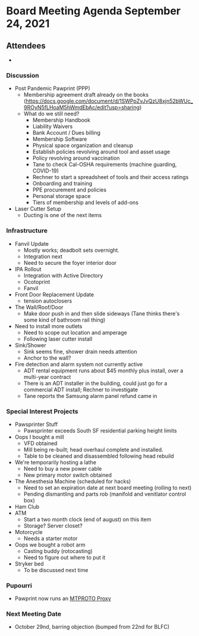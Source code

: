 # Board Meeting Agenda September 24, 2021

## Attendees
- 

### Discussion
- Post Pandemic Pawprint (PPP)
  - Membership agreement draft already on the books (https://docs.google.com/document/d/1SWPpZvJvQzU8xjn52bWUc_9ROyN5fLHoaM5hWmdEbAc/edit?usp=sharing)
  - What do we still need?
    - Membership Handbook
    - Liability Waivers
    - Bank Account / Dues billing
    - Membership Software
    - Physical space organization and cleanup
    - Establish policies revolving around tool and asset usage
    - Policy revolving around vaccination
    - Tane to check Cal-OSHA requirements (machine guarding, COVID-19)
    - Rechner to start a spreadsheet of tools and their access ratings
    - Onboarding and training
    - PPE procurement and policies
    - Personal storage space 
    - Tiers of membership and levels of add-ons
- Laser Cutter Setup
  - Ducting is one of the next items

### Infrastructure
- Fanvil Update
  - Mostly works; deadbolt sets overnight. 
  - Integration next
  - Need to secure the foyer interior door
- IPA Rollout
  - Integration with Active Directory
  - Ocotoprint
  - Fanvil
- Front Door Replacement Update
    - tension autoclosers
- The Wall/Roof/Door
  - Make door push in and then slide sideways (Tane thinks there's some kind of bathroom rail thing)
- Need to install more outlets
  - Need to scope out location and amperage
  - Following laser cutter install
- Sink/Shower
  - Sink seems fine, shower drain needs attention
  - Anchor to the wall?
- Fire detection and alarm system not currently active
  - ADT rental equipment runs about $45 monthly plus install, over a multi-year contract
  - There is an ADT installer in the building, could just go for a commercial ADT install; Rechner to investigate
  - Tane reports the Samsung alarm panel refund came in

### Special Interest Projects
- Pawsprinter Stuff 
  - Pawsprinter exceeds South SF residential parking height limits
- Oops I bought a mill
  - VFD obtained
  - Mill being re-built; head overhaul complete and installed.
  - Table to be cleaned and disassembled following head rebuild 
- We're temporarily hosting a lathe
  - Need to buy a new power cable 
  - New primary motor switch obtained
- The Anesthesia Machine (scheduled for hacks)
  - Need to set an expiration date at next board meeting (rolling to next)
  - Pending dismantling and parts rob (manifold and venitlator control box)
- Ham Club
- ATM
  - Start a two month clock (end of august) on this item
  - Storage? Server closet?
- Motorcycle
  - Needs a starter motor
- Oops we bought a robot arm
  - Casting buddy (rotocasting)
  - Need to figure out where to put it
- Stryker bed
  - To be discussed next time

### Pupourri
- Pawprint now runs an [MTPROTO Proxy](https://t.me/proxy?server=wan1.pawprint.space&port=8443&secret=a564e07a0331b5df282a09b538bdac03)

### Next Meeting Date
- October 29nd, barring objection (bumped from 22nd for BLFC)
